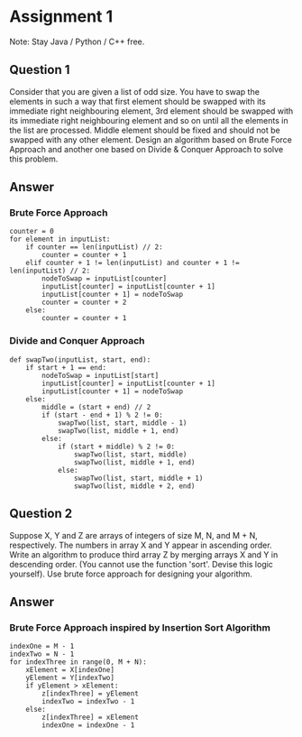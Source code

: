 # Assignment 1 

Note: Stay Java / Python / C++ free.
## Question 1
Consider that you are given a list of odd size. You have to swap the elements in such a way that first element should be swapped with its immediate right neighbouring element, 3rd element should be swapped with its immediate right neighbouring element and so on until all the elements in the list are processed. Middle element should be fixed and should not be swapped with any other element. Design an algorithm based on Brute Force Approach and another one based on Divide & Conquer Approach to solve this problem. <br>


## Answer

### Brute Force Approach
```
counter = 0
for element in inputList:
    if counter == len(inputList) // 2:
        counter = counter + 1
    elif counter + 1 != len(inputList) and counter + 1 != len(inputList) // 2:
        nodeToSwap = inputList[counter]
        inputList[counter] = inputList[counter + 1]
        inputList[counter + 1] = nodeToSwap
        counter = counter + 2
    else:
        counter = counter + 1

```

### Divide and Conquer Approach
```
def swapTwo(inputList, start, end):
    if start + 1 == end:
        nodeToSwap = inputList[start]
        inputList[counter] = inputList[counter + 1]
        inputList[counter + 1] = nodeToSwap
    else:
        middle = (start + end) // 2
        if (start - end + 1) % 2 != 0:
            swapTwo(list, start, middle - 1)
            swapTwo(list, middle + 1, end)
        else:
            if (start + middle) % 2 != 0:
                swapTwo(list, start, middle)
                swapTwo(list, middle + 1, end)
            else:
                swapTwo(list, start, middle + 1)
                swapTwo(list, middle + 2, end)
```

## Question 2
Suppose X, Y and Z are arrays of integers of size M, N, and M + N, respectively. The numbers in array X and Y appear in ascending order. Write an algorithm to produce third array Z by merging arrays X and Y in descending order. (You cannot use the function 'sort'. Devise this logic yourself). Use brute force approach for designing your algorithm.

## Answer
### Brute Force Approach inspired by Insertion Sort Algorithm

```
indexOne = M - 1
indexTwo = N - 1
for indexThree in range(0, M + N):
    xElement = X[indexOne]
    yElement = Y[indexTwo]
    if yElement > xElement:
        z[indexThree] = yElement
        indexTwo = indexTwo - 1
    else:
        z[indexThree] = xElement
        indexOne = indexOne - 1
```
     
                

       
